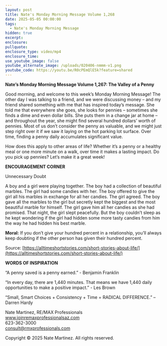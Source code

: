 ```yaml
---
layout: post
title: Nate's Monday Morning Message Volume 1,268
date: 2025-05-05 00:00:00
tags:
  - Nate's Monday Morning Message
hidden: true
excerpt:
enclosure:
pullquote:
enclosure_type: video/mp4
enclosure_time:
use_youtube_image: false
youtube_alternate_image: /uploads/020406-nmmm-v1.png
youtube_code: https://youtu.be/R0cPEmQlE5k?feature=shared
---
```

**Nate’s Monday Morning Message Volume 1,267: The Valley of a Penny**

Good morning, and welcome to this week’s Monday Morning Message! The other day I was talking to a friend, and we were discussing money – and my friend shared something with me that has inspired today’s message. She told me that everywhere she goes, she looks for pennies – sometimes she finds a dime and even dollar bills. She puts them in a change jar at home – and throughout the year, she might find several hundred dollars’ worth of pennies. Most of us don’t consider the penny as valuable, and we might just step right over it if we saw it laying on the hot parking lot surface. Over time, finding a penny daily accumulates significant value.

How does this apply to other areas of life? Whether it’s a penny or a healthy meal or one more minute on a walk, over time it makes a lasting impact. Do you pick up pennies? Let’s make it a great week!

**ENCOURAGEMENT CORNER**&nbsp;

Unnecessary Doubt

A boy and a girl were playing together. The boy had a collection of beautiful marbles. The girl had some candies with her. The boy offered to give the girl all his marbles in exchange for all her candies. The girl agreed. The boy gave all the marbles to the girl but secretly kept the biggest and the most beautiful marble for himself. The girl gave him all her candies as she had promised. That night, the girl slept peacefully. But the boy couldn’t sleep as he kept wondering if the girl had hidden some more tasty candies from him the way he had hidden his best marble.

**Moral:** If you don’t give your hundred percent in a relationship, you’ll always keep doubting if the other person has given their hundred percent.

Source: [https://alltimeshortstories.com/short-stories-about-life/](https://alltimeshortstories.com/short-stories-about-life/)

**WORDS OF INSPIRATION**

“A penny saved is a penny earned.” - Benjamin Franklin

“In every day, there are 1,440 minutes. That means we have 1,440 daily opportunities to make a positive impact.” - Les Brown

“Small, Smart Choices + Consistency + Time = RADICAL DIFFERENCE.” – Darren Hardy<br>

Nate Martinez, RE/MAX Professionals<br>www.joinremaxprofessionalsaz.com<br>623-362-3000<br>consult@rmxprofessionals.com

Copyright © 2025 Nate Martinez. All rights reserved.